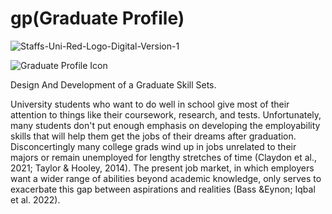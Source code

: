 # gp(Graduate Profile)
![Staffs-Uni-Red-Logo-Digital-Version-1](https://github.com/IsmailSepon/graduate_skill_sets/assets/21272737/c15c60f5-a987-4d44-99be-94a61c3ef559)

![Graduate Profile Icon](https://github.com/IsmailSepon/graduate_skill_sets/assets/21272737/468a68ae-2e5b-42e3-81c7-e309d5c9e516)

Design And Development of a Graduate Skill Sets.

University students who want to do well in school give most of their attention to things like their coursework, research, and tests. Unfortunately, many students don't put enough emphasis on developing the employability skills that will help them get the jobs of their dreams after graduation. Disconcertingly many college grads wind up in jobs unrelated to their majors or remain unemployed for lengthy stretches of time (Claydon et al., 2021; Taylor & Hooley, 2014). The present job market, in which employers want a wider range of abilities beyond academic knowledge, only serves to exacerbate this gap between aspirations and realities (Bass &Eynon; Iqbal et al. 2022).
